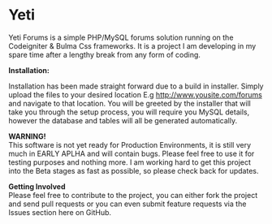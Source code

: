 # Yeti
Yeti Forums is a simple PHP/MySQL forums solution running on the Codeigniter & Bulma Css frameworks. It is a project I am developing in my spare time after a lengthy break from any form of coding.

<strong>Installation:</strong><br>

Installation has been made straight forward due to a build in installer. Simply upload the files to your desired location E.g http://www.yousite.com/forums and navigate to that location. You will be greeted by the installer that will take you through the setup process, you will require you MySQL details, however the database and tables will all be generated automatically.

<strong>WARNING!</strong><br>
This software is not yet ready for Production Environments, it is still very much in EARLY APLHA and will contain bugs. Please feel free to use it for testing purposes and nothing more. I am working hard to get this project into the Beta stages as fast as possible, so please check back for updates.

<strong>Getting Involved</strong><br>
Please feel free to contribute to the project, you can either fork the project and send pull requests or you can even submit feature requests via the Issues section here on GitHub. 
